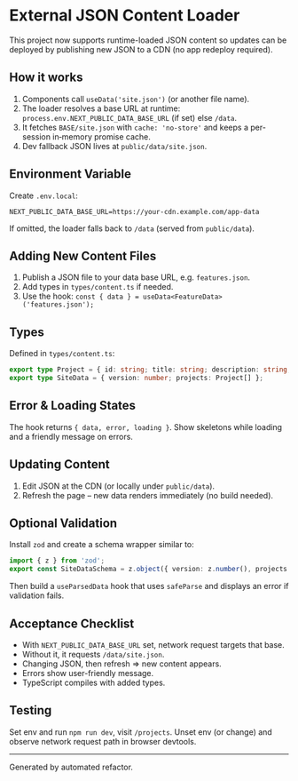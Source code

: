 # External JSON Content Loader

This project now supports runtime-loaded JSON content so updates can be deployed by publishing new JSON to a CDN (no app redeploy required).

## How it works

1. Components call `useData('site.json')` (or another file name).
2. The loader resolves a base URL at runtime: `process.env.NEXT_PUBLIC_DATA_BASE_URL` (if set) else `/data`.
3. It fetches `BASE/site.json` with `cache: 'no-store'` and keeps a per-session in‑memory promise cache.
4. Dev fallback JSON lives at `public/data/site.json`.

## Environment Variable

Create `.env.local`:

```
NEXT_PUBLIC_DATA_BASE_URL=https://your-cdn.example.com/app-data
```

If omitted, the loader falls back to `/data` (served from `public/data`).

## Adding New Content Files

1. Publish a JSON file to your data base URL, e.g. `features.json`.
2. Add types in `types/content.ts` if needed.
3. Use the hook: `const { data } = useData<FeatureData>('features.json');`

## Types

Defined in `types/content.ts`:

```ts
export type Project = { id: string; title: string; description: string; tags: string[]; url?: string };
export type SiteData = { version: number; projects: Project[] };
```

## Error & Loading States

The hook returns `{ data, error, loading }`. Show skeletons while loading and a friendly message on errors.

## Updating Content

1. Edit JSON at the CDN (or locally under `public/data`).
2. Refresh the page – new data renders immediately (no build needed).

## Optional Validation

Install `zod` and create a schema wrapper similar to:

```ts
import { z } from 'zod';
export const SiteDataSchema = z.object({ version: z.number(), projects: z.array(z.object({ id: z.string(), title: z.string(), description: z.string(), tags: z.array(z.string()), url: z.string().url().optional() })) });
```

Then build a `useParsedData` hook that uses `safeParse` and displays an error if validation fails.

## Acceptance Checklist

- With `NEXT_PUBLIC_DATA_BASE_URL` set, network request targets that base.
- Without it, it requests `/data/site.json`.
- Changing JSON, then refresh => new content appears.
- Errors show user-friendly message.
- TypeScript compiles with added types.

## Testing

Set env and run `npm run dev`, visit `/projects`. Unset env (or change) and observe network request path in browser devtools.

---

Generated by automated refactor.
